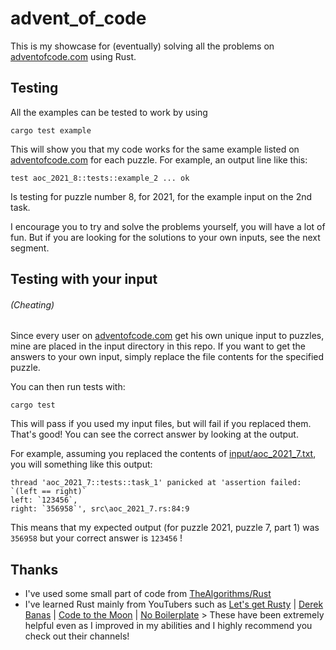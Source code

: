 # advent_of_code

This is my showcase for (eventually) solving all the problems on [adventofcode.com](https://adventofcode.com) using Rust.

## Testing
All the examples can be tested to work by using

    cargo test example

This will show you that my code works for the same example listed on [adventofcode.com](https://adventofcode.com) for each puzzle. For example, an output line like this:

    test aoc_2021_8::tests::example_2 ... ok

Is testing for puzzle number 8, for 2021, for the example input on the 2nd task.

I encourage you to try and solve the problems yourself, you will have a lot of fun. But if you are looking for the solutions to your own inputs, see the next segment.

## Testing with your input
###### (Cheating)

Since every user on [adventofcode.com](https://adventofcode.com) get his own unique input to puzzles, mine are placed in the input directory in this repo. If you want to get the answers to your own input, simply replace the file contents for the specified puzzle.

You can then run tests with:

    cargo test

This will pass if you used my input files, but will fail if you replaced them. That's good! You can see the correct answer by looking at the output.

For example, assuming you replaced the contents of [input/aoc_2021_7.txt](input/aoc_2021_7.txt), you will something like this output:

    thread 'aoc_2021_7::tests::task_1' panicked at 'assertion failed: `(left == right)`
    left: `123456`,
    right: `356958`', src\aoc_2021_7.rs:84:9

This means that my expected output (for puzzle 2021, puzzle 7, part 1) was `356958` but your correct answer is `123456` !

## Thanks
- I've used some small part of code from [TheAlgorithms/Rust](https://github.com/TheAlgorithms/Rust)
- I've learned Rust mainly from YouTubers such as [Let's get Rusty](https://www.youtube.com/@letsgetrusty) | [Derek Banas](https://www.youtube.com/@derekbanas) | [Code to the Moon](https://www.youtube.com/@codetothemoon) | [No Boilerplate](https://www.youtube.com/@NoBoilerplate) > These have been extremely helpful even as I improved in my abilities and I highly recommend you check out their channels!